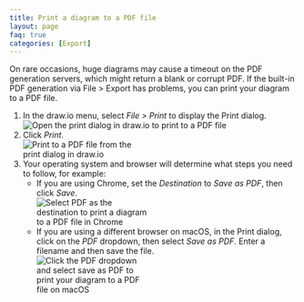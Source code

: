 ```yaml
---
title: Print a diagram to a PDF file
layout: page
faq: true
categories: [Export]
---
```


On rare occasions, huge diagrams may cause a timeout on the PDF generation servers, which might return a blank or corrupt PDF. If the built-in PDF generation via File > Export has problems, you can print your diagram to a PDF file.

1. In the draw.io menu, select _File > Print_ to display the Print dialog.
<br /><img src="/assets/img/blog/print-file-menu.png" style="width=100%;max-width:400px;height:auto;" alt="Open the print dialog in draw.io to print to a PDF file">
2. Click _Print_.
<br /><img src="/assets/img/blog/print-dialog.png" style="width=100%;max-width:200px;height:auto;" alt="Print to a PDF file from the print dialog in draw.io">
3. Your operating system and browser will determine what steps you need to follow, for example:
   * If you are using Chrome, set the _Destination_ to _Save as PDF_, then click _Save_.
   <br /><img src="/assets/img/blog/print-pdf-chrome.png" style="width=100%;max-width:200px;height:auto;" alt="Select PDF as the destination to print a diagram to a PDF file in Chrome">
   * If you are using a different browser on macOS, in the Print dialog, click on the _PDF_ dropdown, then select _Save as PDF_. Enter a filename and then save the file.
   <br /><img src="/assets/img/blog/print-pdf-macos.png" style="width=100%;max-width:200px;height:auto;" alt="Click the PDF dropdown and select save as PDF to print your diagram to a PDF file on macOS">
